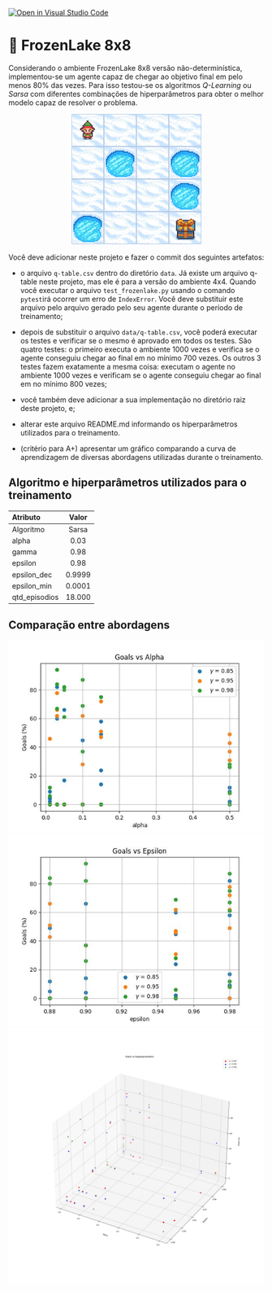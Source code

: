 [![Open in Visual Studio Code](https://classroom.github.com/assets/open-in-vscode-c66648af7eb3fe8bc4f294546bfd86ef473780cde1dea487d3c4ff354943c9ae.svg)](https://classroom.github.com/online_ide?assignment_repo_id=10442228&assignment_repo_type=AssignmentRepo)
# 🧊️ FrozenLake 8x8

Considerando o ambiente FrozenLake 8x8 versão não-determinística, implementou-se um agente capaz de chegar ao objetivo final em pelo menos 80% das vezes. Para isso testou-se os algoritmos *Q-Learning* ou *Sarsa* com diferentes combinações de hiperparâmetros para obter o melhor modelo capaz de resolver o problema. 

<div align="center">
<img alt="FrozenLakeExample" src="img/frozen_lake.gif">
</div>

Você deve adicionar neste projeto e fazer o commit dos seguintes artefatos: 

* o arquivo `q-table.csv` dentro do diretório `data`. Já existe um arquivo q-table neste projeto, mas ele é para a versão do ambiente 4x4. Quando você executar o arquivo `test_frozenlake.py` usando o comando `pytest`irá ocorrer um erro de `IndexError`. Você deve substituir este arquivo pelo arquivo gerado pelo seu agente durante o período de treinamento; 

* depois de substituir o arquivo `data/q-table.csv`, você poderá executar os testes e verificar se o mesmo é aprovado em todos os testes. São quatro testes: o primeiro executa o ambiente 1000 vezes e verifica se o agente conseguiu chegar ao final em no mínimo 700 vezes. Os outros 3 testes fazem exatamente a mesma coisa: executam o agente no ambiente 1000 vezes e verificam se o agente conseguiu chegar ao final em no mínimo 800 vezes;

* você também deve adicionar a sua implementação no diretório raiz deste projeto, e;

* alterar este arquivo README.md informando os hiperparâmetros utilizados para o treinamento. 

* (critério para A+) apresentar um gráfico comparando a curva de aprendizagem de diversas abordagens utilizadas durante o treinamento. 

## Algoritmo e hiperparâmetros utilizados para o treinamento

| Atributo        |  Valor     |
|:----------------|:----------:|
| Algoritmo       |   Sarsa    |
| alpha           |    0.03    |
| gamma           |     0.98   |
| epsilon         |     0.98   |
| epsilon_dec     |     0.9999 |
| epsilon_min     |    0.0001  |
| qtd_episodios   |    18.000  |


## Comparação entre abordagens

<img src="results/Goals_vs_Alpha.jpg"/>

<img src="results/Goals_vs_Epsilon.jpg"/>

<img src="results/Goals_vs_Hyperparameters_3D.jpg"/>
